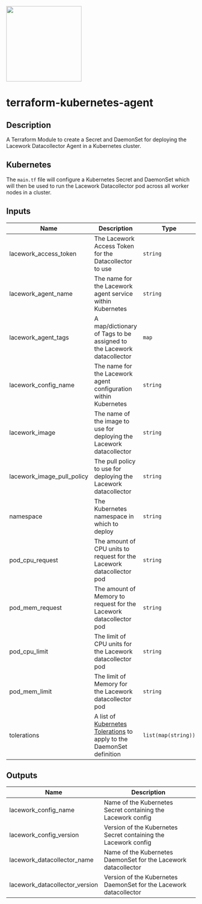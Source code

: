<a href="https://lacework.com"><img src="https://techally-content.s3-us-west-1.amazonaws.com/public-content/lacework_logo_full.png" width="200"></a>

# terraform-kubernetes-agent

## Description

A Terraform Module to create a Secret and DaemonSet for deploying the Lacework Datacollector Agent in a Kubernetes cluster.

## Kubernetes

The `main.tf` file will configure a Kubernetes Secret and DaemonSet which will then be used to run the Lacework Datacollector pod across all worker nodes in a cluster.

## Inputs

| Name | Description | Type | Default |
|------|-------------|------|---------|
| lacework_access_token | The Lacework Access Token for the Datacollector to use | `string` | null |
| lacework_agent_name | The name for the Lacework agent service within Kubernetes | `string` | "lacework-agent" |
| lacework_agent_tags | A map/dictionary of Tags to be assigned to the Lacework datacollector | `map` | {} |
| lacework_config_name | The name for the Lacework agent configuration within Kubernetes | `string` | "lacework-config" |
| lacework_image | The name of the image to use for deploying the Lacework datacollector | `string` | "lacework/datacollector" |
| lacework_image_pull_policy | The pull policy to use for deploying the Lacework datacollector | `string` | "IfNotPresent" |
| namespace | The Kubernetes namespace in which to deploy | `string` | "default" |
| pod_cpu_request | The amount of CPU units to request for the Lacework datacollector pod | `string` | "100m" |
| pod_mem_request | The amount of Memory to request for the Lacework datacollector pod | `string` | "256Mi" |
| pod_cpu_limit | The limit of CPU units for the Lacework datacollector pod | `string` | "1" |
| pod_mem_limit | The limit of Memory for the Lacework datacollector pod | `string` | "1024Mi" |
| tolerations | A list of [Kubernetes Tolerations](https://registry.terraform.io/providers/hashicorp/kubernetes/latest/docs/resources/daemonset#toleration) to apply to the DaemonSet definition | `list(map(string))` | `[{ key = "node-role.kubernetes.io/master", effect = "NoSchedule" }]` |

## Outputs

| Name | Description |
|------|-------------|
| lacework_config_name | Name of the Kubernetes Secret containing the Lacework config |
| lacework_config_version | Version of the Kubernetes Secret containing the Lacework config |
| lacework_datacollector_name | Name of the Kubernetes DaemonSet for the Lacework datacollector |
| lacework_datacollector_version | Version of the Kubernetes DaemonSet for the Lacework datacollector |
